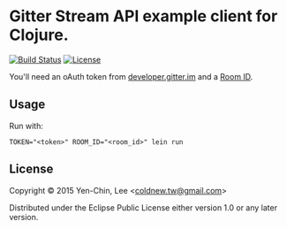 # Gitter Stream API example client for Clojure.
[![Build Status](https://travis-ci.org/clojure-tw/gitter-clojure-stream.svg?branch=master)](https://travis-ci.org/clojure-tw/gitter-clojure-stream)
[![License](http://img.shields.io/badge/license-Eclipse-blue.svg?style=flat)](https://www.eclipse.org/legal/epl-v10.html)

You'll need an oAuth token from [developer.gitter.im](https://developer.gitter.im/) and a [Room ID](https://developer.gitter.im/docs/rooms-resource).

## Usage

Run with:

    TOKEN="<token>" ROOM_ID="<room_id>" lein run

## License

Copyright © 2015 Yen-Chin, Lee <<coldnew.tw@gmail.com>>

Distributed under the Eclipse Public License either version 1.0 or any later version.
